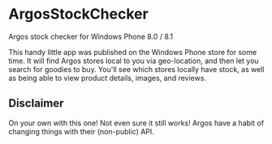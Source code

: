 # ArgosStockChecker
Argos stock checker for Windows Phone 8.0 / 8.1

This handy little app was published on the Windows Phone store for some time.
It will find Argos stores local to you via geo-location, and then let you search for goodies to buy.
You'll see which stores locally have stock, as well as being able to view product details, images, and reviews.

## Disclaimer

On your own with this one! Not even sure it still works! Argos have a habit of changing things with their (non-public) API.
